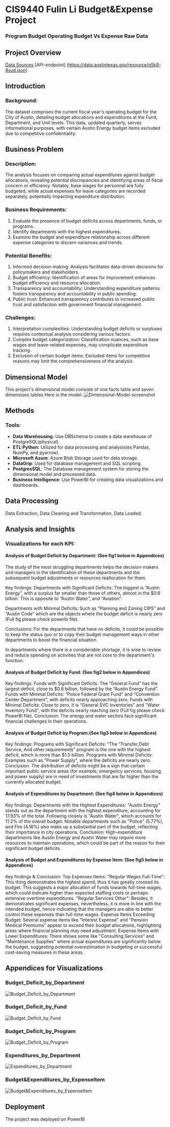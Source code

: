 # CIS9440 Fulin Li Budget&Expense Project

### Program Budget Operating Budget Vs Expense Raw Data

## Project Overview
[Data Sources](https://data.austintexas.gov/Budget-and-Finance/Program-Budget-Operating-Budget-Vs-Expense-Raw-Dat/g5k8-8sud/about_data)
[API-endpoint] (https://data.austintexas.gov/resource/g5k8-8sud.json)

## Introduction
### Background:
The dataset comprises the current fiscal year's operating budget for the City of Austin, detailing budget allocations and expenditures at the Fund, Department, and Unit levels. This data, updated quarterly, serves informational purposes, with certain Austin Energy budget items excluded due to competitive confidentiality.

## Business Problem
### Description:
The analysis focuses on comparing actual expenditures against budget allocations, revealing potential discrepancies and identifying areas of fiscal concern or efficiency. Notably, base wages for personnel are fully budgeted, while actual expenses for leave categories are recorded separately, potentially impacting expenditure distribution.

### Business Requirements:
1. Evaluate the presence of budget deficits across departments, funds, or programs.
2. Identify departments with the highest expenditures.
3. Examine the budget and expenditure relationship across different expense categories to discern variances and trends.

### Potential Benefits:
1. Informed decision-making: Analysis facilitates data-driven decisions for policymakers and stakeholders.
2. Budget efficiency: Identification of areas for improvement enhances budget efficiency and resource allocation.
3. Transparency and accountability: Understanding expenditure patterns fosters transparency and accountability in public spending.
4. Public trust: Enhanced transparency contributes to increased public trust and satisfaction with government financial management.

### Challenges:
1. Interpretation complexities: Understanding budget deficits or surpluses requires contextual analysis considering various factors.
2. Complex budget categorization: Classification nuances, such as base wages and leave-related expenses, may complicate expenditure tracking.
3. Exclusion of certain budget items: Excluded items for competitive reasons may limit the comprehensiveness of the analysis.

## Dimensional Model
This project's dimensional model consists of one facts table and seven dimensions tables
Here is the model:
![Dimensional-Model-screenshot](https://github.com/FULIN2024/cis9440hw12/assets/159972695/4cdfb42b-40f1-49c5-a0e3-dd621b3b03c0)


## Methods

### Tools:
- **Data Warehousing**: Use DBSchema to create a data warehouse of PostgreSQL(physical).
- **ETL:Python**: Utilized for data processing and analysis(ex:Pandas, NumPy, and pyarrow).
- **Microsoft Azure**: Azure Blob Storage used for data storage.
- **DataGrip**: Used for database management and SQL scripting.
- **PostgresSQL**: The Database management system for storing the dimensional model and processed data.
- **Business Intelligence**: Use PowerBI for creating data visualizations and dashboards.

## Data Processing
Data Extraction,
Data Cleaning and Transformation,
Data Loaded.

## Analysis and Insights
### Visualizations for each KPI:

#### Analysis of Budget Deficit by Department: (See fig1 below in Appendices)
The study of the most struggling departments helps the decision-makers and managers in the identification of these departments and the subsequent budget adjustments or resources reallocation for them.

Key findings:
Departments with Significant Deficits: The biggest is “Austin Energy”, with a surplus far smaller than those of others, almost in the $0.6 billion. This is opposite to “Austin Water”, and “Aviation”.

Departments with Minimal Deficits: Such as “Planning and Zoning CIPS” and “Austin Code” which are the objects where the budget deficit is nearly zero (Full fig please check powerbi file).

Conclusions:
For the departments that have no deficits, it could be possible to keep the status quo or to copy their budget management ways in other departments to boost the financial situation.

In departments where there is a considerable shortage, it is wise to review and reduce spending on activities that are not core to the department's function.

#### Analysis of Budget Deficit by Fund: (See fig2 below in Appendices)
Key findings:
Funds with Significant Deficits: The “General Fund” has the largest deficit, close to $0.8 billion, followed by the “Austin Energy Fund”.
Funds with Minimal Deficits: “Police Federal Grant Fund” and “Convention Center Department”, with deficits nearly approaching zero.
Funds with Minimal Deficits: Close to zero, it is “General SVC Inventories" and "Water Inventory Fund", with the deficits nearly reaching zero (Full fig please check PowerBi file).
Conclusion: The energy and water sectors face significant financial challenges in their operations.

#### Analysis of Budget Deficit by Program:(See fig3 below in Appendices)
Key findings:
Programs with Significant Deficits: “The “Transfer,Debt Service, And other requirements” program is the one with the highest deficit, which is more than $1.5 billion.
Programs with Minimal Deficits: Examples such as "Power Supply", where the deficits are nearly zero.
Conclusion: The distribution of deficits might be a sign that certain important public service areas (for example, emergency services, housing, and power supply) are in need of investments that are far higher than the currently allocated budget.


#### Analysis of Expenditures by Department: (See fig4 below in Appendices)
Key findings:
Departments with the Highest Expenditures: "Austin Energy" stands out as the department with the highest expenditure, accounting for 17.93% of the total. Following closely is "Austin Water", which accounts for 11.2% of the overall budget. Notable departments such as "Police" (5.77%), and Fire (4.16%) also make up a substantial part of the budget, reflecting their importance in city operations.
Conclusion: High-expenditure departments like Austin Energy and Austin Water may require more resources to maintain operations, which could be part of the reason for their significant budget deficits.

#### Analysis of Budget and Expenditures by Expense Item: (See fig5 below in Appendices)
Key findings & Conclusion:
Top Expenses Items: 
"Regular Wages Full-Time": This thing demonstrates the highest spend, thus it has greatly crossed its budget. This suggests a major allocation of funds towards full-time wages, which could indicate higher than expected staffing costs or perhaps extensive overtime expenditures.
"Regular Services Other": Besides, it demonstrates significant expenses, nevertheless, it is more in line with the intended budget, hence indicating that the managers are able to better control these expenses than full-time wages.
Expense Items Exceeding Budget:
Several expense items like "Interest Expense" and "Pension Medical Premiums" appear to exceed their budget allocations, highlighting areas where financial planning may need adjustment.
Expense Items with Lower Expenditures:
There shows some like "Consulting Services" and "Maintenance Supplies" where actual expenditures are significantly below the budget, suggesting potential overestimation in budgeting or successful cost-saving measures in these areas.




## Appendices for Visualizations
### Budget_Deficit_by_Department
![Budget_Deficit_by_Department](https://github.com/FULIN2024/cis9440hw12/assets/159972695/d11a3bbe-352d-4316-9399-251bc7e3c296)

### Budget_Deficit_by_Fund
![Budget_Deficit_by_Fund](https://github.com/FULIN2024/cis9440hw12/assets/159972695/21bac8b0-6c1d-4cd4-bdfd-83ffa150595f)

### Budget_Deficit_by_Program
![Budget_Deficit_by_Program](https://github.com/FULIN2024/cis9440hw12/assets/159972695/56032acf-2e80-4329-8abb-d2ba751fb903)

### Expenditures_by_Department
![Expenditures_by_Department](https://github.com/FULIN2024/cis9440hw12/assets/159972695/4bcabed3-d944-4dc2-b623-0ef25409473c)

### Budget&Expenditures_by_ExpenseItem
![Budget&Expenditures_by_ExpenseItem](https://github.com/FULIN2024/cis9440hw12/assets/159972695/548aecee-586c-455e-91b6-b30f5776dedc)


## Deployment
The project was deployed on PowerBI


